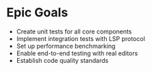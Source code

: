 # Epic Goals
- Create unit tests for all core components
- Implement integration tests with LSP protocol
- Set up performance benchmarking
- Enable end-to-end testing with real editors
- Establish code quality standards
